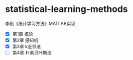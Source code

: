 # statistical-learning-methods
 李航《统计学习方法》MATLAB实现

- [x] 第1章 概论
- [x] 第2章 感知机
- [x] 第3章 k近邻法
- [ ] 第4章 朴素贝叶斯法
